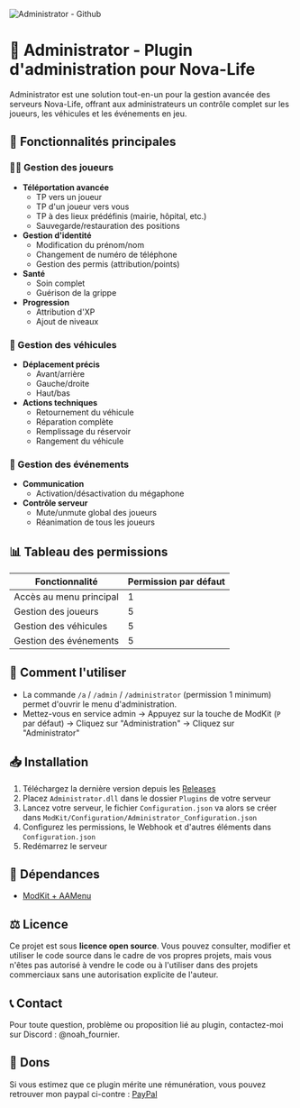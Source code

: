 ![Administrator - Github](https://github.com/user-attachments/assets/548851c7-1236-4503-b3e8-25f451a988d5)
# 🚀 Administrator - Plugin d'administration pour Nova-Life

Administrator est une solution tout-en-un pour la gestion avancée des serveurs Nova-Life, offrant aux administrateurs un contrôle complet sur les joueurs, les véhicules et les événements en jeu.

## 🌟 Fonctionnalités principales

### 🧑‍💻 Gestion des joueurs
- **Téléportation avancée**
  - TP vers un joueur
  - TP d'un joueur vers vous
  - TP à des lieux prédéfinis (mairie, hôpital, etc.)
  - Sauvegarde/restauration des positions
- **Gestion d'identité**
  - Modification du prénom/nom
  - Changement de numéro de téléphone
  - Gestion des permis (attribution/points)
- **Santé**
  - Soin complet
  - Guérison de la grippe
- **Progression**
  - Attribution d'XP
  - Ajout de niveaux

### 🚗 Gestion des véhicules
- **Déplacement précis**
  - Avant/arrière
  - Gauche/droite
  - Haut/bas
- **Actions techniques**
  - Retournement du véhicule
  - Réparation complète
  - Remplissage du réservoir
  - Rangement du véhicule

### 🎉 Gestion des événements
- **Communication**
  - Activation/désactivation du mégaphone
- **Contrôle serveur**
  - Mute/unmute global des joueurs
  - Réanimation de tous les joueurs

## 📊 Tableau des permissions

| Fonctionnalité                  | Permission par défaut |
|---------------------------------|-----------------------|
| Accès au menu principal         | 1                     |
| Gestion des joueurs             | 5                     |
| Gestion des véhicules           | 5                     |
| Gestion des événements          | 5                     |

## 📖 Comment l'utiliser

- La commande `/a` / `/admin` / `/administrator` (permission 1 minimum) permet d'ouvrir le menu d'administration.
- Mettez-vous en service admin -> Appuyez sur la touche de ModKit (`P` par défaut) -> Cliquez sur "Administration" -> Cliquez sur "Administrator"

## 📥 Installation

1. Téléchargez la dernière version depuis les [Releases](https://github.com/noahfournier/Administrator/releases)
2. Placez `Administrator.dll` dans le dossier `Plugins` de votre serveur
3. Lancez votre serveur, le fichier `Configuration.json` va alors se créer dans `ModKit/Configuration/Administrator_Configuration.json`
4. Configurez les permissions, le Webhook et d'autres éléments dans `Configuration.json`
5. Redémarrez le serveur

## 📌 Dépendances

- [ModKit + AAMenu](https://github.com/Aarnow/NovaLife_ModKit-Releases/releases/latest)

## ⚖️ Licence

Ce projet est sous **licence open source**. Vous pouvez consulter, modifier et utiliser le code source dans le cadre de vos propres projets, mais vous n'êtes pas autorisé à vendre le code ou à l'utiliser dans des projets commerciaux sans une autorisation explicite de l'auteur.

## 📞 Contact
Pour toute question, problème ou proposition lié au plugin, contactez-moi sur Discord : @noah_fournier.

## 💸 Dons
Si vous estimez que ce plugin mérite une rémunération, vous pouvez retrouver mon paypal ci-contre : [PayPal](https://www.paypal.com/paypalme/noahfournierpro)
